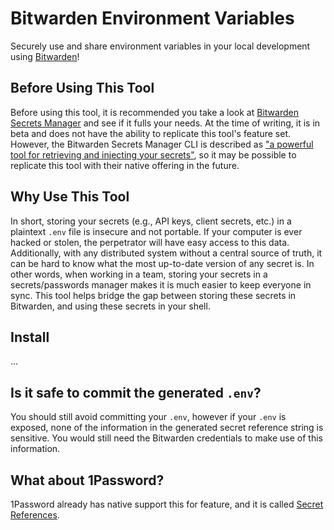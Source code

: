 # Bitwarden Environment Variables

Securely use and share environment variables in your local development using [Bitwarden](https://bitwarden.com/)!

## Before Using This Tool

Before using this tool, it is recommended you take a look at [Bitwarden Secrets Manager](https://bitwarden.com/products/secrets-manager/) and see if it fulls your needs. At the time of writing, it is in beta and does not have the ability to replicate this tool's feature set. However, the Bitwarden Secrets Manager CLI is described as ["a powerful tool for retrieving and injecting your secrets"](https://bitwarden.com/help/secrets-manager-cli/), so it may be possible to replicate this tool with their native offering in the future.

## Why Use This Tool

In short, storing your secrets (e.g., API keys, client secrets, etc.) in a plaintext `.env` file is insecure and not portable. If your computer is ever hacked or stolen, the perpetrator will have easy access to this data. Additionally, with any distributed system without a central source of truth, it can be hard to know what the most up-to-date version of any secret is. In other words, when working in a team, storing your secrets in a secrets/passwords manager makes it is much easier to keep everyone in sync. This tool helps bridge the gap between storing these secrets in Bitwarden, and using these secrets in your shell.

## Install

...

<!-- This tool requires the [Bitwarden CLI](https://bitwarden.com/help/cli/). Make sure it is on your `PATH` before using this tool. -->
<!-- This will not create environment variables for key-values defined without the `bwenv://` prefix. -->

## Is it safe to commit the generated `.env`?

You should still avoid committing your `.env`, however if your `.env` is exposed, none of the information in the generated secret reference string is sensitive. You would still need the Bitwarden credentials to make use of this information.

## What about 1Password?

1Password already has native support this for feature, and it is called [Secret References](https://developer.1password.com/docs/cli/secret-references).
